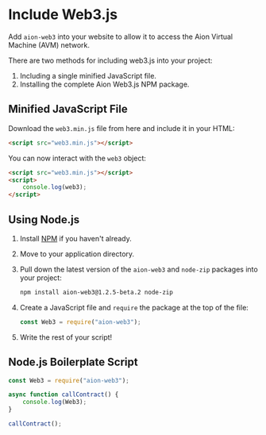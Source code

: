 # Include Web3.js

Add `aion-web3` into your website to allow it to access the Aion Virtual Machine (AVM) network.

There are two methods for including web3.js into your project:

1. Including a single minified JavaScript file.
2. Installing the complete Aion Web3.js NPM package.

## Minified JavaScript File

Download the `web3.min.js` file from here and include it in your HTML:

```html
<script src="web3.min.js"></script>
```

You can now interact with the `web3` object:

```html
<script src="web3.min.js"></script>
<script>
    console.log(web3);
</script>
```

## Using Node.js

1. Install [NPM](https://www.npmjs.com/) if you haven't already.
2. Move to your application directory.
3. Pull down the latest version of the `aion-web3` and `node-zip` packages into your project:

    ```bash
    npm install aion-web3@1.2.5-beta.2 node-zip
    ```

4. Create a JavaScript file and `require` the package at the top of the file:

    ```javascript
    const Web3 = require("aion-web3");
    ```

5. Write the rest of your script!

## Node.js Boilerplate Script

```javascript
const Web3 = require("aion-web3");

async function callContract() {
    console.log(Web3);
}

callContract();
```